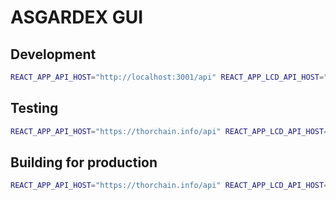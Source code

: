 # ASGARDEX GUI

## Development

```sh
REACT_APP_API_HOST="http://localhost:3001/api" REACT_APP_LCD_API_HOST="http://localhost:3001/api/lcd" yarn start
```

## Testing

```sh
REACT_APP_API_HOST="https://thorchain.info/api" REACT_APP_LCD_API_HOST="https://thorchain.info/lcd" yarn test
```

## Building for production

```sh
REACT_APP_API_HOST="https://thorchain.info/api" REACT_APP_LCD_API_HOST="https://thorchain.info/lcd" yarn run build
```
